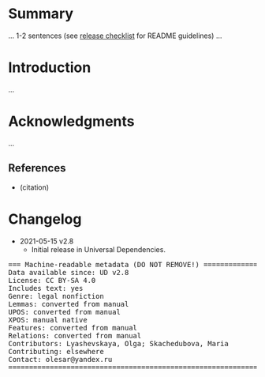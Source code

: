 # Summary

... 1-2 sentences (see [release checklist](http://universaldependencies.org/release_checklist.html#the-readme-file) for README guidelines) ...


# Introduction

...


# Acknowledgments

...

## References

* (citation)


# Changelog

* 2021-05-15 v2.8
  * Initial release in Universal Dependencies.


<pre>
=== Machine-readable metadata (DO NOT REMOVE!) ================================
Data available since: UD v2.8
License: CC BY-SA 4.0
Includes text: yes
Genre: legal nonfiction
Lemmas: converted from manual
UPOS: converted from manual
XPOS: manual native
Features: converted from manual
Relations: converted from manual
Contributors: Lyashevskaya, Olga; Skachedubova, Maria
Contributing: elsewhere
Contact: olesar@yandex.ru
===============================================================================
</pre>
